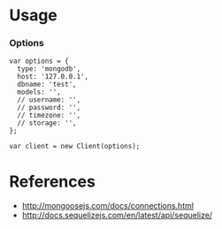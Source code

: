 Usage
============

### Options

```
var options = {
  type: 'mongodb',
  host: '127.0.0.1',
  dbname: 'test',
  models: '',
  // username: '',
  // password: '',
  // timezone: '',
  // storage: '',
};

var client = new Client(options);
```

References
=============

- http://mongoosejs.com/docs/connections.html
- http://docs.sequelizejs.com/en/latest/api/sequelize/
